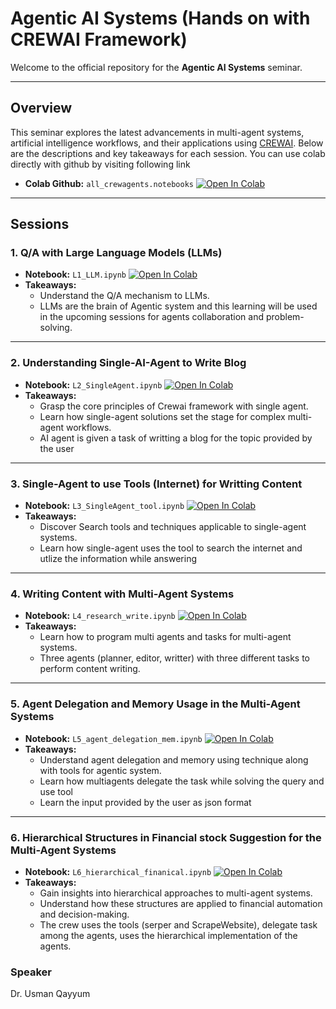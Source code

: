 # Agentic AI Systems (Hands on with CREWAI Framework)


Welcome to the official repository for the **Agentic AI Systems** seminar. 

---

## **Overview**

This seminar explores the latest advancements in multi-agent systems, artificial intelligence workflows, and their applications using <a href='https://www.crewai.com/' > CREWAI</a>. Below are the descriptions and key takeaways for each session. You can use colab directly with github by visiting following link
- **Colab Github:** `all_crewagents.notebooks` <a href="https://colab.research.google.com/github/qayyumu/multiagent_seminar/blob/main/" target="_parent"><img src="https://colab.research.google.com/assets/colab-badge.svg" alt="Open In Colab"/></a>  
 

---

## **Sessions**

### 1. **Q/A with Large Language Models (LLMs)**  
- **Notebook:** `L1_LLM.ipynb` <a href="https://colab.research.google.com/github/qayyumu/multiagent_seminar/blob/main/L1_LLM.ipynb" target="_parent"><img src="https://colab.research.google.com/assets/colab-badge.svg" alt="Open In Colab"/></a>  
- **Takeaways:**  
  - Understand the Q/A mechanism to LLMs.  
  - LLMs are the brain of Agentic system and this learning will be used in the upcoming sessions for agents collaboration and problem-solving.  

---

### 2. **Understanding Single-AI-Agent to Write Blog**  
- **Notebook:** `L2_SingleAgent.ipynb` <a href="https://colab.research.google.com/github/qayyumu/multiagent_seminar/blob/main/L2_SingleAgent.ipynb" target="_parent"><img src="https://colab.research.google.com/assets/colab-badge.svg" alt="Open In Colab"/></a>  
- **Takeaways:**  
  - Grasp the core principles of Crewai framework with single agent.  
  - Learn how single-agent solutions set the stage for complex multi-agent workflows. 
  - AI agent is given a task of writting a blog for the topic provided by the user 

---

### 3. **Single-Agent to use Tools (Internet) for Writting Content**  
- **Notebook:** `L3_SingleAgent_tool.ipynb`  <a href="https://colab.research.google.com/github/qayyumu/multiagent_seminar/blob/main/L3_SingleAgent_tool.ipynb" target="_parent"><img src="https://colab.research.google.com/assets/colab-badge.svg" alt="Open In Colab"/></a>  
- **Takeaways:**  
  - Discover Search tools and techniques applicable to single-agent systems. 
  - Learn how single-agent uses the tool to search the internet and utlize the information while answering   

---

### 4. **Writing Content with Multi-Agent Systems**  
- **Notebook:** `L4_research_write.ipynb`  <a href="https://colab.research.google.com/github/qayyumu/multiagent_seminar/blob/main/L4_research_write.ipynb" target="_parent"><img src="https://colab.research.google.com/assets/colab-badge.svg" alt="Open In Colab"/></a>  
- **Takeaways:**  
  - Learn how to program multi agents and tasks for multi-agent systems.  
  - Three agents (planner, editor, writter) with three different tasks to perform content writing.  

---

### 5. **Agent Delegation and Memory Usage in the Multi-Agent Systems**  
- **Notebook:** `L5_agent_delegation_mem.ipynb`  <a href="https://colab.research.google.com/github/qayyumu/multiagent_seminar/blob/main/L5_agent_delegation_mem.ipynb" target="_parent"><img src="https://colab.research.google.com/assets/colab-badge.svg" alt="Open In Colab"/></a>  
- **Takeaways:**  
  - Understand agent delegation and memory using technique along with tools for agentic system.  
  - Learn how multiagents delegate the task while solving the query and use tool
  - Learn the input provided by the user as json format


---

### 6. **Hierarchical Structures in Financial stock Suggestion for the Multi-Agent Systems**  
- **Notebook:** `L6_hierarchical_finanical.ipynb`  <a href="https://colab.research.google.com/github/qayyumu/multiagent_seminar/blob/main/L6_hierarchical_finanical.ipynb" target="_parent"><img src="https://colab.research.google.com/assets/colab-badge.svg" alt="Open In Colab"/></a>  
- **Takeaways:**  
  - Gain insights into hierarchical approaches to multi-agent systems.  
  - Understand how these structures are applied to financial automation and decision-making.
  - The crew uses the tools (serper and ScrapeWebsite), delegate task among the agents, uses the hierarchical implementation of the agents.   

### **Speaker**  
Dr. Usman Qayyum



